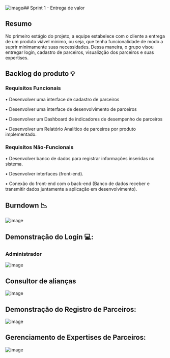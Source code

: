 ![image](https://github.com/4DeskGroup/API-2024.1/assets/102293897/c5ba6a82-9f1d-421d-b0ad-61a63b2be67b)## Sprint 1 - Entrega de valor

## Resumo

<p> No primeiro estágio do projeto, a equipe estabelece com o cliente a entrega de um produto viável mínimo, ou seja, que tenha funcionalidade de modo a suprir minimamente suas necessidades. Dessa maneira, o grupo visou entregar login, cadastro de parceiros, visualizção dos parceiros e suas expertises.</p>

## Backlog do produto :bulb:
### Requisitos Funcionais
<p> •  Desenvolver uma interface de cadastro de parceiros </p>
<p> • Desenvolver uma interface de desenvolvimento de parceiros </p>
<p> • Desenvolver um Dashboard de indicadores de desempenho de parceiros </p>
<p> • Desenvolver um Relatório Analítico de parceiros por produto implementado. </p>

### Requisitos Não-Funcionais
<p> • Desenvolver banco de dados para registrar informações inseridas no sistema. </p>
<p> • Desenvolver interfaces (front-end). </p>
<p> • Conexão do front-end com o back-end (Banco de dados receber e transmitir dados juntamente a aplicação em desenvolvimento). </p>

## Burndown :chart_with_downwards_trend:
![image](https://github.com/4DeskGroup/API-2024.1/blob/main/docs/img/grafico-burndown.png)


## Demonstração do Login 💻:
### Administrador
![image](https://github.com/4DeskGroup/API-2024.1/blob/main/docs/gifs%20-%20s1/login-adm.gif?raw=true)

## Consultor de alianças
![image](https://github.com/4DeskGroup/API-2024.1/blob/main/docs/gifs%20-%20s1/consultor-lista-parceiros-atualizar-expertises.gif?raw=true)

## Demonstração do Registro de Parceiros:
![image](https://github.com/4DeskGroup/API-2024.1/blob/main/docs/gifs%20-%20s1/registro-parceiro.gif?raw=true)

## Gerenciamento de Expertises de Parceiros:
![image](https://github.com/4DeskGroup/API-2024.1/blob/main/docs/gifs%20-%20s1/adm-lista-de-parceiros-gerenciar-expertises.gif?raw=true)
